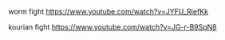 worm fight
https://www.youtube.com/watch?v=JYFU_RiefKk

kourian fight
https://www.youtube.com/watch?v=JG-r-B9SpN8